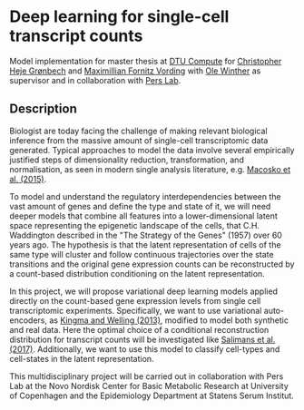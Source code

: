 # Deep learning for single-cell transcript counts #

Model implementation for master thesis at [DTU Compute][] for [Christopher Heje Grønbech][Chris] and [Maximillian Fornitz Vording][Max] with [Ole Winther][Ole] as supervisor and in collaboration with [Pers Lab][].

[DTU Compute]: http://compute.dtu.dk
[Chris]: https://github.com/chgroenbech
[Max]: https://github.com/maximillian91
[Ole]: http://cogsys.imm.dtu.dk/staff/winther/
[Pers Lab]: https://github.com/perslab

## Description ##

Biologist are today facing the challenge of making relevant biological inference from the massive amount of single-cell transcriptomic data generated. Typical approaches to model the data involve several empirically justified steps of dimensionality reduction, transformation, and normalisation, as seen in modern single analysis literature, e.g. [Macosko et al. (2015)][Macosko].

To model and understand the regulatory interdependencies between the vast amount of genes and define the type and state of it, we will need deeper models that combine all features into a lower-dimensional latent space representing the epigenetic landscape of the cells, that C.H. Waddington described in the "The Strategy of the Genes" (1957) over 60 years ago. The hypothesis is that the latent representation of cells of the same type will cluster and follow continuous trajectories over the state transitions and the original gene expression counts can be reconstructed by a count-based distribution conditioning on the latent representation.

In this project, we will propose variational deep learning models applied directly on the count-based gene expression levels from single cell transcriptomic experiments. Specifically, we want to use variational auto-encoders, as [Kingma and Welling (2013)][Kingma], modified to model both synthetic and real data. Here the optimal choice of a conditional reconstruction distribution for transcript counts will be investigated like [Salimans et al. (2017)][Salimans]. Additionally, we want to use this model to classify cell-types and cell-states in the latent representation.

This multidisciplinary project will be carried out in collaboration with Pers Lab at the Novo Nordisk Center for Basic Metabolic Research at University of Copenhagen and the Epidemiology Department at Statens Serum Institut.

[Macosko]: http://www.cell.com/abstract/S0092-8674(15)00549-8
[Kingma]: https://arxiv.org/abs/1312.6114
[Salimans]: https://arxiv.org/abs/1701.05517
